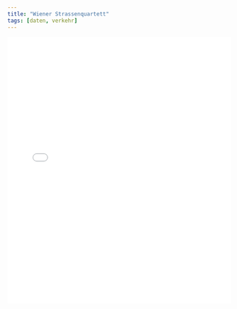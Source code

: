 ```yaml
---
title: "Wiener Strassenquartett"
tags: [daten, verkehr]
---
```


<iframe src="{{ site.baseurl }}/data-visualization/wiener-strassenquartett/index.html" width="100%" height="600px" style="border:none;"></iframe>
